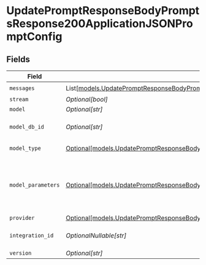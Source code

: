 # UpdatePromptResponseBodyPromptsResponse200ApplicationJSONPromptConfig


## Fields

| Field                                                                                                                                                                              | Type                                                                                                                                                                               | Required                                                                                                                                                                           | Description                                                                                                                                                                        |
| ---------------------------------------------------------------------------------------------------------------------------------------------------------------------------------- | ---------------------------------------------------------------------------------------------------------------------------------------------------------------------------------- | ---------------------------------------------------------------------------------------------------------------------------------------------------------------------------------- | ---------------------------------------------------------------------------------------------------------------------------------------------------------------------------------- |
| `messages`                                                                                                                                                                         | List[[models.UpdatePromptResponseBodyPromptsResponse200ApplicationJSONMessages](../models/updatepromptresponsebodypromptsresponse200applicationjsonmessages.md)]                   | :heavy_check_mark:                                                                                                                                                                 | N/A                                                                                                                                                                                |
| `stream`                                                                                                                                                                           | *Optional[bool]*                                                                                                                                                                   | :heavy_minus_sign:                                                                                                                                                                 | N/A                                                                                                                                                                                |
| `model`                                                                                                                                                                            | *Optional[str]*                                                                                                                                                                    | :heavy_minus_sign:                                                                                                                                                                 | N/A                                                                                                                                                                                |
| `model_db_id`                                                                                                                                                                      | *Optional[str]*                                                                                                                                                                    | :heavy_minus_sign:                                                                                                                                                                 | The id of the resource                                                                                                                                                             |
| `model_type`                                                                                                                                                                       | [Optional[models.UpdatePromptResponseBodyPromptsResponse200ApplicationJSONModelType]](../models/updatepromptresponsebodypromptsresponse200applicationjsonmodeltype.md)             | :heavy_minus_sign:                                                                                                                                                                 | The type of the model                                                                                                                                                              |
| `model_parameters`                                                                                                                                                                 | [Optional[models.UpdatePromptResponseBodyPromptsResponse200ApplicationJSONModelParameters]](../models/updatepromptresponsebodypromptsresponse200applicationjsonmodelparameters.md) | :heavy_minus_sign:                                                                                                                                                                 | Model Parameters: Not all parameters apply to every model                                                                                                                          |
| `provider`                                                                                                                                                                         | [Optional[models.UpdatePromptResponseBodyPromptsResponse200ApplicationJSONProvider]](../models/updatepromptresponsebodypromptsresponse200applicationjsonprovider.md)               | :heavy_minus_sign:                                                                                                                                                                 | N/A                                                                                                                                                                                |
| `integration_id`                                                                                                                                                                   | *OptionalNullable[str]*                                                                                                                                                            | :heavy_minus_sign:                                                                                                                                                                 | The id of the resource                                                                                                                                                             |
| `version`                                                                                                                                                                          | *Optional[str]*                                                                                                                                                                    | :heavy_minus_sign:                                                                                                                                                                 | N/A                                                                                                                                                                                |